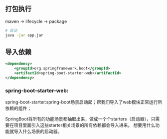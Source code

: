 ## 打包执行
maven -> lifecycle -> package
```bash
# 启动
java -jar app.jar
```

## 导入依赖

```xml
<dependency>
    <groupId>org.springframework.boot</groupId>
    <artifactId>spring-boot-starter-web</artifactId>
</dependency>
```

### spring-boot-starter-web:
spring-boot-starter:spring-boot场景启动起；帮我们导入了web模块正常运行所依赖的组件；

SpringBoot将所有的功能场景都抽取出来，做成一个个starters（启动器），只需要在项目里面引入这些starter相关场景的所有依赖都会导入进来。
想要用什么功能就导入什么场景的启动器。



